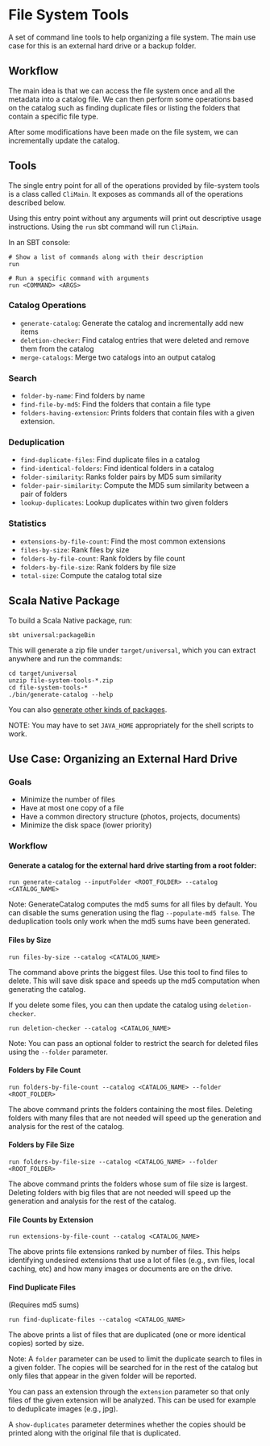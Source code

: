 # File System Tools

A set of command line tools to help organizing a file system. The main
use case for this is an external hard drive or a backup folder.

## Workflow

The main idea is that we can access the file system once and all the
metadata into a catalog file. We can then perform some operations based
on the catalog such as finding duplicate files or listing the folders
that contain a specific file type.

After some modifications have been made on the file system, we can
incrementally update the catalog.

## Tools

The single entry point for all of the operations provided by file-system
tools is a class called `CliMain`. It exposes as commands all of the
operations described below.

Using this entry point without any arguments will print out descriptive
usage instructions. Using the `run` sbt command will run `CliMain`.

In an SBT console:
```
# Show a list of commands along with their description
run

# Run a specific command with arguments
run <COMMAND> <ARGS>
```

### Catalog Operations

- `generate-catalog`: Generate the catalog and incrementally add new items
- `deletion-checker`: Find catalog entries that were deleted and remove them
  from the catalog
- `merge-catalogs`: Merge two catalogs into an output catalog

### Search

- `folder-by-name`: Find folders by name
- `find-file-by-md5`: Find the folders that contain a file type
- `folders-having-extension`: Prints folders that contain files with a given extension.

### Deduplication

- `find-duplicate-files`: Find duplicate files in a catalog
- `find-identical-folders`: Find identical folders in a catalog
- `folder-similarity`: Ranks folder pairs by MD5 sum similarity
- `folder-pair-similarity`: Compute the MD5 sum similarity between a pair of folders
- `lookup-duplicates`: Lookup duplicates within two given folders

### Statistics

- `extensions-by-file-count`: Find the most common extensions
- `files-by-size`: Rank files by size
- `folders-by-file-count`: Rank folders by file count
- `folders-by-file-size`: Rank folders by file size
- `total-size`: Compute the catalog total size

## Scala Native Package

To build a Scala Native package, run:

```
sbt universal:packageBin
```

This will generate a zip file under `target/universal`, which you can
extract anywhere and run the commands:

```
cd target/universal
unzip file-system-tools-*.zip
cd file-system-tools-*
./bin/generate-catalog --help
```

You can also [generate other kinds of packages](https://www.scala-sbt.org/sbt-native-packager/gettingstarted.html#create-a-package).

NOTE: You may have to set `JAVA_HOME` appropriately for the shell scripts to work.

## Use Case: Organizing an External Hard Drive

### Goals

- Minimize the number of files
- Have at most one copy of a file
- Have a common directory structure (photos, projects, documents)
- Minimize the disk space (lower priority)

### Workflow

#### Generate a catalog for the external hard drive starting from a root folder:

```
run generate-catalog --inputFolder <ROOT_FOLDER> --catalog <CATALOG_NAME>
```

Note: GenerateCatalog computes the md5 sums for all files by default.
You can disable the sums generation using the flag `--populate-md5 false`.
The deduplication tools only work when the md5 sums have been generated.

#### Files by Size

```
run files-by-size --catalog <CATALOG_NAME>
```

The command above prints the biggest files. Use this tool to find files
to delete. This will save disk space and speeds up the md5 computation
when generating the catalog.

If you delete some files, you can then update the catalog using `deletion-checker`.

```
run deletion-checker --catalog <CATALOG_NAME>
```

Note: You can pass an optional folder to restrict the search for deleted
files using the `--folder` parameter.

#### Folders by File Count

```
run folders-by-file-count --catalog <CATALOG_NAME> --folder <ROOT_FOLDER>
```

The above command prints the folders containing the most files. Deleting
folders with many files that are not needed will speed up the generation
and analysis for the rest of the catalog.

#### Folders by File Size

```
run folders-by-file-size --catalog <CATALOG_NAME> --folder <ROOT_FOLDER>
```

The above command prints the folders whose sum of file size is largest.
Deleting folders with big files that are not needed will speed up the
generation and analysis for the rest of the catalog.

#### File Counts by Extension

```
run extensions-by-file-count --catalog <CATALOG_NAME>
```

The above prints file extensions ranked by number of files. This helps
identifying undesired extensions that use a lot of files (e.g., svn files,
local caching, etc) and how many images or documents are on the drive.

#### Find Duplicate Files

(Requires md5 sums)

```
run find-duplicate-files --catalog <CATALOG_NAME>
```

The above prints a list of files that are duplicated (one or more
identical copies) sorted by size.

Note: A `folder` parameter can be used to limit the duplicate search to files in
a given folder. The copies will be searched for in the rest of the catalog
but only files that appear in the given folder will be reported.

You can pass an extension through the `extension` parameter so that
only files of the given extension will be analyzed. This can be used for
example to deduplicate images (e.g., jpg).

A `show-duplicates` parameter determines whether the copies should be printed
along with the original file that is duplicated.
